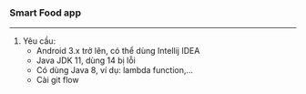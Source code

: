 ### Smart Food app
***
1. Yêu cầu:
    * Android 3.x trở lên, có thể dùng Intellij IDEA
    * Java JDK 11, dùng 14 bị lỗi
    * Có dùng Java 8, ví dụ: lambda function,... 
    * Cài git flow